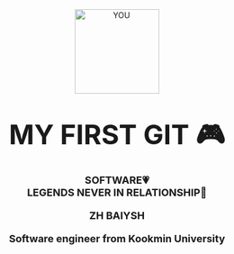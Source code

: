 
<div align="center">
    <img alt="YOU" height="150" src="D:\Изображения\KMU.jpg" width="150"/>
    <h1><font size="10">MY FIRST GIT 🎮</font></h1>
    <h3>
        <font size="4">SOFTWARE💗<br>
        LEGENDS NEVER IN RELATIONSHIP🚀</font>
        <br><br>
        <font size="4">ZH BAIYSH</font>
        <br><br>
        <font size="4">Software engineer from Kookmin University </font>
        <br><br>
        <a href="https://discord.gg/fgwk4XZfxG">

</div>